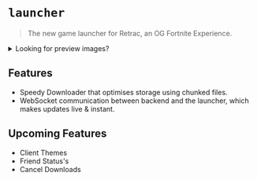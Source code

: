 # `launcher`

> The new game launcher for Retrac, an OG Fortnite Experience.

<details>
  
  <br>

<summary>Looking for preview images?</summary>

`homepage so far`

![image](https://github.com/user-attachments/assets/40101c12-3baa-4ae2-a295-8c6c2aa5a634)

`finally a downloader`

![image](https://github.com/user-attachments/assets/198dddfd-2388-40ec-9e15-d9f98129bd5c)

`server status`

![image](https://github.com/user-attachments/assets/e7d79743-eefb-4118-a8fe-868a1a430682)

`nice error messages so users can report easily`

![image](https://github.com/user-attachments/assets/66cffdba-c9f9-4740-8510-85d40d861aac)

`donate tab`

![image](https://github.com/user-attachments/assets/58ff282b-e0e0-4410-9f38-a021ff7dc68d)

`leaderboard`

![image](https://github.com/user-attachments/assets/2c93c6e6-ba64-4356-8d49-d212c5e652c2)

`library`

![image](https://github.com/user-attachments/assets/05ac3dca-365c-4813-affe-cbfa5e035fa8)

`settings`

![image](https://github.com/user-attachments/assets/c57a3f6d-f2ce-4985-b751-bd50f5104e52)

</details>

## Features

- Speedy Downloader that optimises storage using chunked files.
- WebSocket communication between backend and the launcher, which makes updates live & instant.

## Upcoming Features

- Client Themes
- Friend Status's
- Cancel Downloads
